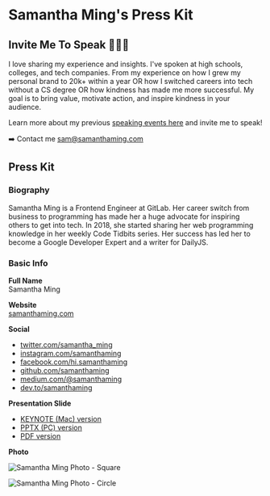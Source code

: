 # Samantha Ming's Press Kit

## Invite Me To Speak 👩🏻‍🏫

I love sharing my experience and insights. I've spoken at high schools, colleges, and tech companies. From my experience on how I grew my personal brand to 20k+ within a year OR how I switched careers into tech without a CS degree OR how kindness has made me more successful. My goal is to bring value, motivate action, and inspire kindness in your audience.

Learn more about my previous [speaking events here](https://www.samanthaming.com/invite-me-to-speak) and invite me to speak!

➡️ Contact me <sam@samanthaming.com>

## Press Kit

### Biography

Samantha Ming is a Frontend Engineer at GitLab. Her career switch from business to programming has made her a huge advocate for inspiring others to get into tech. In 2018, she started sharing her web programming knowledge in her weekly Code Tidbits series. Her success has led her to become a Google Developer Expert and a writer for DailyJS.

### Basic Info

**Full Name**  
Samantha Ming

**Website**  
[samanthaming.com](https://www.samanthaming.com/)

**Social**  
- [twitter.com/samantha_ming](https://twitter.com/samantha_ming)
- [instagram.com/samanthaming](https://www.instagram.com/SamanthaMing/)
- [facebook.com/hi.samanthaming](https://www.facebook.com/hi.samanthaming/)
- [github.com/samanthaming](https://github.com/samanthaming)
- [medium.com/@samanthaming](https://medium.com/@samanthaming)
- [dev.to/samanthaming](https://dev.to/samanthaming)

**Presentation Slide**

- [KEYNOTE (Mac) version](https://github.com/samanthaming/powerpoint-slide/blob/master/Samantha_Ming_KEYNOTE_MAC.key)
- [PPTX (PC) version](https://github.com/samanthaming/powerpoint-slide/blob/master/Samantha_Ming_PPTX_PC.pptx)
- [PDF version](https://github.com/samanthaming/powerpoint-slide/blob/master/Samantha_Ming_PDF.pdf)

**Photo**  

![Samantha Ming Photo - Square](samantha-ming-square.jpg?raw=true)

![Samantha Ming Photo - Circle](samantha-ming-circle.png?raw=true)
